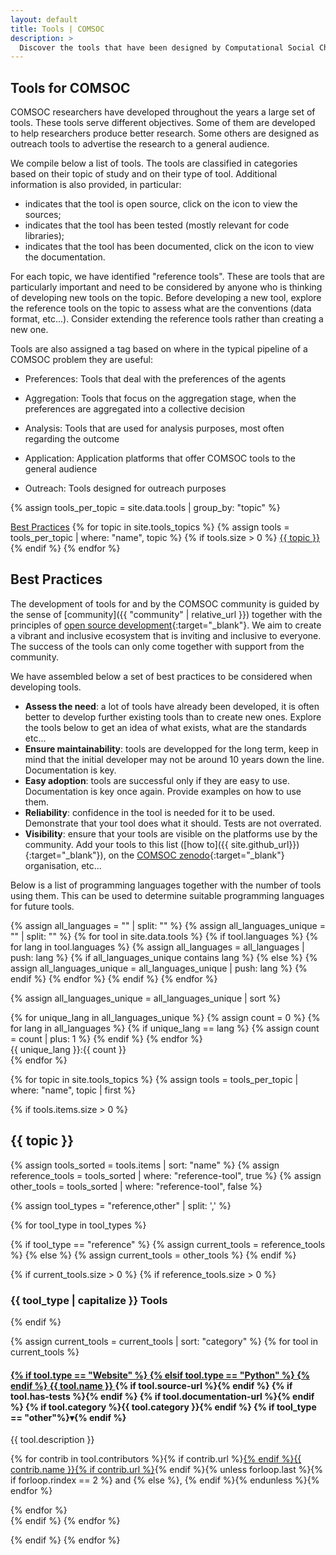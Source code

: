 ```yaml
---
layout: default
title: Tools | COMSOC
description: >
  Discover the tools that have been designed by Computational Social Choice (COMSOC) researchers.
---
```


<section markdown="1" class="section-with-navs">

# Tools for COMSOC

COMSOC researchers have developed throughout the years a large set of tools. These tools serve 
different objectives. Some of them are developed to help researchers produce better research.
Some others are designed as outreach tools to advertise the research to a general audience.

We compile below a list of tools.
The tools are classified in categories based on their topic of study and on their type of tool.
Additional information is also provided, in particular:
- <i class="fa-solid fa-laptop-code"></i> indicates that the tool is open source, click on the icon to view the sources;
- <i class="fa-solid fa-list-check"></i> indicates that the tool has been tested (mostly relevant for code libraries);
- <i class="fa-solid fa-book"></i> indicates that the tool has been documented, click on the icon to view the documentation.

For each topic, we have identified "reference tools". These are tools that are particularly
important and need to be considered by anyone who is thinking of developing new tools on the topic.
Before developing a new tool, explore the reference tools on the topic to assess what are the
conventions (data format, etc...). Consider extending the reference tools rather than creating a new
one.

Tools are also assigned a tag based on where in the typical pipeline of a COMSOC problem they are
useful:
- <span class="badge tool-category">Preferences</span>: Tools that deal with the preferences of the agents  

- <span class="badge tool-category">Aggregation</span>: Tools that focus on the aggregation stage, when the preferences are aggregated into a collective decision

- <span class="badge tool-category">Analysis</span>: Tools that are used for analysis purposes, most often regarding the outcome

- <span class="badge tool-category">Application</span>: Application platforms that offer COMSOC tools to the general audience

- <span class="badge tool-category">Outreach</span>: Tools designed for outreach purposes

{% assign tools_per_topic = site.data.tools | group_by: "topic" %}

<div class="page-navigation-wrap">
<div class="page-navigation">
<span><a href="#best-practices">Best Practices</a></span>
{% for topic in site.tools_topics %}
{% assign tools = tools_per_topic | where: "name", topic %}
{% if tools.size > 0 %}
<span><a href="#{{ topic }}">{{ topic }}</a></span>
{% endif %}
{% endfor %}
</div>
</div>

</section>

<section id="best-practices" markdown="1">

## Best Practices

The development of tools for and by the COMSOC community is guided by the sense of [community]({{ "community" | relative_url }})
together with the principles of [open source development](https://opensource.com/resources/what-open-source){:target="_blank"}.
We aim to create a vibrant and inclusive ecosystem that is inviting and inclusive to everyone.
The success of the tools can only come together with support from the community.

We have assembled below a set of best practices to be considered when developing tools.

- **Assess the need**: a lot of tools have already been developed, it is often better to develop further existing tools than to create new ones. Explore the tools below to get an idea of what exists, what are the standards etc... 
- **Ensure maintainability**: tools are developped for the long term, keep in mind that the initial developer may not be around 10 years down the line. Documentation is key.
- **Easy adoption**: tools are successful only if they are easy to use. Documentation is key once again. Provide examples on how to use them.
- **Reliability**: confidence in the tool is needed for it to be used. Demonstrate that your tool does what it should. Tests are not overrated.
- **Visibility**: ensure that your tools are visible on the platforms use by the community. Add your tools to this list ([how to]({{ site.github_url}}){:target="_blank"}), on the [COMSOC zenodo](https://zenodo.org/communities/comsoc){:target="_blank"} organisation, etc...

Below is a list of programming languages together with the number of tools using them. This can be
used to determine suitable programming languages for future tools.


{% assign all_languages = "" | split: "" %}
{% assign all_languages_unique = "" | split: "" %}
{% for tool in site.data.tools %}
{% if tool.languages %}
{% for lang in tool.languages %}
{% assign all_languages = all_languages | push: lang %}
{% if all_languages_unique contains lang %}
{% else %}
{% assign all_languages_unique = all_languages_unique | push: lang %}
{% endif %}
{% endfor %}
{% endif %}
{% endfor %}

{% assign all_languages_unique = all_languages_unique | sort %}

<div class="programming-languages-wrap">
{% for unique_lang in all_languages_unique %}
{% assign count = 0 %}
{% for lang in all_languages %}
{% if unique_lang == lang %}
{% assign count = count | plus: 1 %}
{% endif %}
{% endfor %}
<div class="programming-languages"><span>{{ unique_lang }}:</span><span>{{ count }}</span></div>
{% endfor %}
</div>

</section>

{% for topic in site.tools_topics %}
{% assign tools = tools_per_topic | where: "name", topic | first %}

{% if tools.items.size > 0 %}

<section id="{{ topic }}">

<h2>{{ topic }}</h2>

{% assign tools_sorted = tools.items | sort: "name" %}
{% assign reference_tools = tools_sorted | where: "reference-tool", true %}
{% assign other_tools = tools_sorted | where: "reference-tool", false %}

{% assign tool_types = "reference,other" | split: ',' %}

{% for tool_type in tool_types %}

{% if tool_type == "reference" %}
{% assign current_tools = reference_tools %}
{% else %}
{% assign current_tools = other_tools %}
{% endif %}

{% if current_tools.size > 0 %}
{% if reference_tools.size > 0 %}
<h3>{{ tool_type | capitalize }} Tools</h3>
{% endif %}

<div class="{{ tool_type }}-tools-wrap tools-wrap">

{% assign current_tools = current_tools | sort: "category" %}
{% for tool in current_tools %}
<div class="{{ tool_type }}-tool-wrap tool-wrap">

<h4 class="{{ tool_type }}-tool-title">
    <span>
        <a href="{{ tool.url }}" target="_blank">
            {% if tool.type == "Website" %}
                <i class="fa-solid fa-globe"></i>
            {% elsif tool.type == "Python" %}
                <i class="fa-brands fa-python"></i>
            {% endif %}
            {{ tool.name }}
        </a>
    </span>
    <span class="badges-wrap">
        {% if tool.source-url %}<span><a href="{{ tool.source-url }}" target="_blank"><i class="fa-solid fa-laptop-code"></i></a></span>{% endif %}
        {% if tool.has-tests %}<span><i class="fa-solid fa-list-check"></i></span>{% endif %}
        {% if tool.documentation-url %}<span><a href="{{ tool.documentation-url }}" target="_blank"><i class="fa-solid fa-book"></i></a></span>{% endif %}
        {% if tool.category %}<span class="badge tool-category">{{ tool.category }}</span>{% endif %}
        {% if tool_type == "other"%}<span class="toggle-arrow">&#9662;</span>{% endif %}
    </span>
</h4>

<div class="{{ tool_type }}-tool-details tool-details">

<p>{{ tool.description }}</p>

<p>
    {% for contrib in tool.contributors %}<span{% if contrib.maintainer %} class="tool-contributor"{% endif%}>{% if contrib.url %}<a href="{{ contrib.url }}">{% endif %}{{ contrib.name }}{% if contrib.url %}</a>{% endif %}</span>{% unless forloop.last %}{% if forloop.rindex == 2 %} and {% else %}, {% endif %}{% endunless %}{% endfor %}
</p>
</div>
</div>
{% endfor %}
</div>
{% endif %}
{% endfor %}

</section>

{% endif %}
{% endfor %}


<script>
document.addEventListener('DOMContentLoaded', function () {
    const titles = document.querySelectorAll('.other-tool-title');
    titles.forEach(function (title) {
        title.addEventListener('click', function () {
            const content = title.nextElementSibling;
            content.classList.toggle('show');
            title.classList.toggle('show');
        });
    });
});
</script>